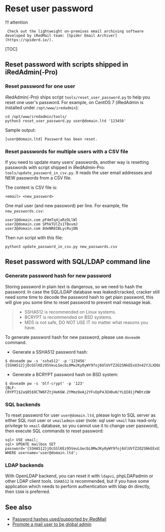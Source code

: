# Reset user password

!!! attention

	 Check out the lightweight on-premises email archiving software developed by iRedMail team: [Spider Email Archiver](https://spiderd.io/).

[TOC]

## Reset password with scripts shipped in iRedAdmin(-Pro)

### Reset password for one user

iRedAdmin(-Pro) ships script `tools/reset_user_password.py` to help you reset
one user's password. For example, on CentOS 7 (iRedAdmin is installed under
`/opt/www/iredadmin`):

```
cd /opt/www/iredadmin/tools/
python3 reset_user_password.py user@domain.ltd '123456'
```

Sample output:

```
[user@domain.ltd] Password has been reset.
```

### Reset passwords for multiple users with a CSV file

If you need to update many users' passwords, another way is resetting passwords
with script shipped in iRedAdmin-Pro: `tools/update_password_in_csv.py`. It
reads the user email addresses and NEW passwords from a CSV file.

The content is CSV file is:

```
<email> <new_password>
```

One mail user (and new password) per line. For example, file `new_passwords.csv`:

```
user1@domain.com pF4mTq4jaRzDLlWl
user2@domain.com SPhkTUlZs1TBxvmJ
user3@domain.com 8deNR8IBLycRujDN
```

Then run script with this file:

```
python3 update_password_in_csv.py new_passwords.csv
```

## Reset password with SQL/LDAP command line

### Generate password hash for new password

Storing password in plain text is dangerous, so we need to hash the password.
In case the SQL/LDAP database was leaked/cracked, cracker still need some time
to decode the password hash to get plain password, this will give you some
time to reset password to prevent mail message leak.

> * SSHA512 is recommended on Linux systems.
> * BCRYPT is recommended on BSD systems.
> * MD5 is not safe, DO NOT USE IT no matter what reasons you have.

To generate password hash for new password, please use `doveadm` command.

* Generate a SSHA512 password hash:

```
$ doveadm pw -s 'ssha512' -p '123456'
{SSHA512}jOcGSlKEz95VeuLGecbL0MwJKy0yWY9foj6UlUVfZ2O2SNkEExU3n42YJLXDbLnu3ghnIRBkwDMsM31q7OI0jY5B/5E=
```

* Generate a BCRYPT password hash on BSD system:

```
$ doveadm pw -s 'blf-crypt' -p '123'
{BLF-CRYPT}$2a$05$9CTW6FZtjHeK6W.2YMmzOeAj2YFvDpP4JEH0uH/YLQI81jPWDtzQW
```

### SQL backends

To reset password for user `user@domain.ltd`, please login to SQL server as
either SQL root user or `vmailadmin` user (note: sql user `vmail` has read-only
privilege to `vmail` database, so you cannot use it to change user password),
then execute SQL commands to reset password:

```
sql> USE vmail;
sql> UPDATE mailbox SET password='{SSHA512}jOcGSlKEz95VeuLGecbL0MwJKy0yWY9foj6UlUVfZ2O2SNkEExU3n42YJLXDbLnu3ghnIRBkwDMsM31q7OI0jY5B/5E=' WHERE username='user@domain.ltd';
```

### LDAP backends

With OpenLDAP backend, you can reset it with `ldapvi`, phpLDAPadmin or other
LDAP client tools. `SSHA512` is recommended, but if you have some application
which needs to perform authentication with ldap dn directly, then `SSHA` is
preferred.

## See also

* [Password hashes used/supported by iRedMail](./password.hashes.html)
* [Promote a mail user to be global admin](./promote.user.to.global.admin.html)

